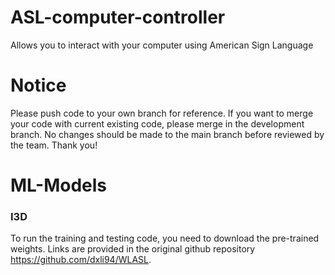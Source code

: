 # ASL-computer-controller
Allows you to interact with your computer using American Sign Language

# Notice
Please push code to your own branch for reference. If you want to merge your code with current existing code, please merge in the development branch. No changes should be made to the main branch before reviewed by the team. Thank you!

# ML-Models
### I3D
To run the training and testing code, you need to download the pre-trained weights. Links are provided in the original github repository https://github.com/dxli94/WLASL.
